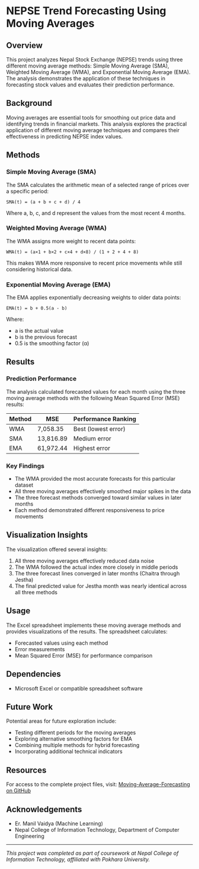 # NEPSE Trend Forecasting Using Moving Averages

## Overview
This project analyzes Nepal Stock Exchange (NEPSE) trends using three different moving average methods: Simple Moving Average (SMA), Weighted Moving Average (WMA), and Exponential Moving Average (EMA). The analysis demonstrates the application of these techniques in forecasting stock values and evaluates their prediction performance.

## Background
Moving averages are essential tools for smoothing out price data and identifying trends in financial markets. This analysis explores the practical application of different moving average techniques and compares their effectiveness in predicting NEPSE index values.

## Methods

### Simple Moving Average (SMA)
The SMA calculates the arithmetic mean of a selected range of prices over a specific period:
```
SMA(t) = (a + b + c + d) / 4
```
Where a, b, c, and d represent the values from the most recent 4 months.

### Weighted Moving Average (WMA)
The WMA assigns more weight to recent data points:
```
WMA(t) = (a×1 + b×2 + c×4 + d×8) / (1 + 2 + 4 + 8)
```
This makes WMA more responsive to recent price movements while still considering historical data.

### Exponential Moving Average (EMA)
The EMA applies exponentially decreasing weights to older data points:
```
EMA(t) = b + 0.5(a - b)
```
Where:
- a is the actual value
- b is the previous forecast
- 0.5 is the smoothing factor (α)

## Results

### Prediction Performance
The analysis calculated forecasted values for each month using the three moving average methods with the following Mean Squared Error (MSE) results:

| Method | MSE      | Performance Ranking |
|--------|----------|---------------------|
| WMA    | 7,058.35 | Best (lowest error) |
| SMA    | 13,816.89| Medium error        |
| EMA    | 61,972.44| Highest error       |

### Key Findings
- The WMA provided the most accurate forecasts for this particular dataset
- All three moving averages effectively smoothed major spikes in the data
- The three forecast methods converged toward similar values in later months
- Each method demonstrated different responsiveness to price movements

## Visualization Insights
The visualization offered several insights:
1. All three moving averages effectively reduced data noise
2. The WMA followed the actual index more closely in middle periods
3. The three forecast lines converged in later months (Chaitra through Jestha) 
4. The final predicted value for Jestha month was nearly identical across all three methods

## Usage
The Excel spreadsheet implements these moving average methods and provides visualizations of the results. The spreadsheet calculates:
- Forecasted values using each method
- Error measurements
- Mean Squared Error (MSE) for performance comparison

## Dependencies
- Microsoft Excel or compatible spreadsheet software

## Future Work
Potential areas for future exploration include:
- Testing different periods for the moving averages
- Exploring alternative smoothing factors for EMA
- Combining multiple methods for hybrid forecasting
- Incorporating additional technical indicators

## Resources
For access to the complete project files, visit:
[Moving-Average-Forecasting on GitHub](https://github.com/vijaybartaula/Moving-Average-Forecasting/blob/main/NEPSE_SWE_MA.xlsx)

## Acknowledgements
- Er. Manil Vaidya (Machine Learning)
- Nepal College of Information Technology, Department of Computer Engineering

---
*This project was completed as part of coursework at Nepal College of Information Technology, affiliated with Pokhara University.*
